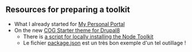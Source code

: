 ## Resources for preparing a toolkit

* What I already started for [My Personal Portal](https://github.com/javaskater/personal_portal)
* On the new [COG Starter theme for Drupal8](https://github.com/acquia-pso/cog/)
  * There is [a script for locally installing the Node Toolkit](https://github.com/acquia-pso/cog/blob/8.x-1.x/STARTERKIT/install-node.sh)
  * Le fichier [package.json](https://github.com/acquia-pso/cog/blob/8.x-1.x/STARTERKIT/package.json) est un très bon exemple d'un tel outillage !